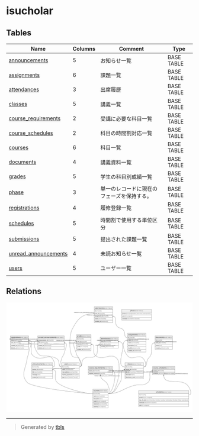 # isucholar

## Tables

| Name                                            | Columns | Comment                                    | Type       |
| ----------------------------------------------- | ------- | ------------------------------------------ | ---------- |
| [announcements](announcements.md)               | 5       | お知らせ一覧                                     | BASE TABLE |
| [assignments](assignments.md)                   | 6       | 課題一覧                                       | BASE TABLE |
| [attendances](attendances.md)                   | 3       | 出席履歴                                       | BASE TABLE |
| [classes](classes.md)                           | 5       | 講義一覧                                       | BASE TABLE |
| [course_requirements](course_requirements.md)   | 2       | 受講に必要な科目一覧                                 | BASE TABLE |
| [course_schedules](course_schedules.md)         | 2       | 科目の時間割対応一覧                                 | BASE TABLE |
| [courses](courses.md)                           | 6       | 科目一覧                                       | BASE TABLE |
| [documents](documents.md)                       | 4       | 講義資料一覧                                     | BASE TABLE |
| [grades](grades.md)                             | 5       | 学生の科目別成績一覧                                 | BASE TABLE |
| [phase](phase.md)                               | 3       | 単一のレコードに現在のフェーズを保持する。                      | BASE TABLE |
| [registrations](registrations.md)               | 4       | 履修登録一覧                                     | BASE TABLE |
| [schedules](schedules.md)                       | 5       | 時間割で使用する単位区分                               | BASE TABLE |
| [submissions](submissions.md)                   | 5       | 提出された課題一覧                                  | BASE TABLE |
| [unread_announcements](unread_announcements.md) | 4       | 未読お知らせ一覧                                   | BASE TABLE |
| [users](users.md)                               | 5       | ユーザー一覧                                     | BASE TABLE |

## Relations

![er](schema.svg)

---

> Generated by [tbls](https://github.com/k1LoW/tbls)
